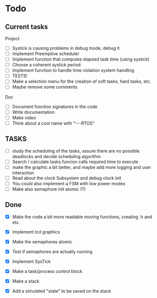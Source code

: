 # Todo

## Current tasks

Project
- [ ] Systick is causing problems in debug mode, debug it
- [ ] Implement Preemptive scheduler 
- [ ] Implement function that computes elapsed task time (using systick)
- [ ] Choose a coherent systick period
- [ ] Implement function to handle time violation system handling
- [ ] TESTS!
- [ ] Make a selection menu for the creation of soft tasks, hard tasks, etc.
- [ ] Maybe remove some comments

Doc
- [ ] Document function signatures in the code
- [ ] Write documentation
- [ ] Make video
- [ ] Think about a cool name with "---RTOS" 

## TASKS
- [ ] study the scheduling of the tasks, assure there are no possible deadlocks and decide scheduling algorithm
- [ ] Search / calculate tasks funcion calls required time to execute 
- [ ] make the graphic a bit better, and maybe add more logging and user interaction
- [ ] Read about the clock Subsystem and debug clock init
- [ ] You could also implement a FSM with low power modes
- [ ] Make also semaphore init atomic (?)

## Done
- [x] Make the code a bit more readable moving functions, creating .h and etc.
- [x] Implement lcd graphics
- [x] Make the semaphores atomic
- [x] Test if semaphores are actually running
- [x] Implement SysTick
- [x] Make a task/process control block
- [x] Make a stack
- [x] Add a simulated "state" to be saved on the stack








